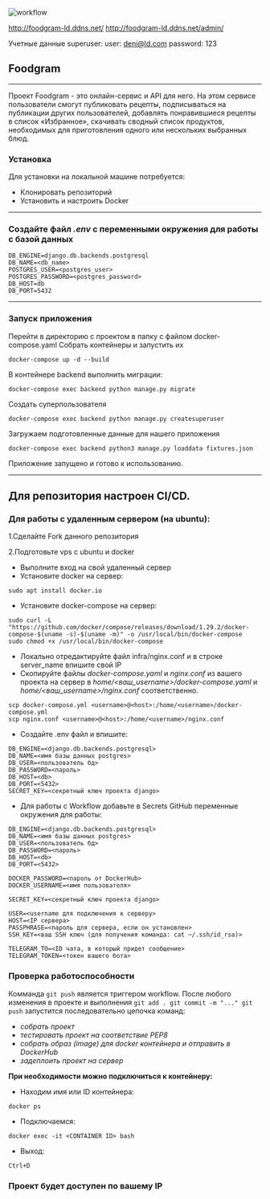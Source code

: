 ![workflow](https://github.com/sniki-ld/foodgram-project-react/actions/workflows/foodgram_workflow.yml/badge.svg)

http://foodgram-ld.ddns.net/
http://foodgram-ld.ddns.net/admin/

Учетные данные superuser:
user: deni@ld.com password: 123
## Foodgram
___
Проект Foodgram - это онлайн-сервис и API для него. 
На этом сервисе пользователи смогут публиковать рецепты, подписываться на публикации других пользователей, добавлять понравившиеся рецепты в список «Избранное», скачивать сводный список продуктов, необходимых для приготовления одного или нескольких выбранных блюд.

### Установка
Для установки на локальной машине потребуется:

- Клонировать репозиторий
- Установить и настроить Docker
---
### Создайте файл _.env_ с переменными окружения для работы с базой данных

```
DB_ENGINE=django.db.backends.postgresql
DB_NAME=<db_name>
POSTGRES_USER=<postgres_user>
POSTGRES_PASSWORD=<postgres_password>
DB_HOST=db
DB_PORT=5432
```
---
### Запуск приложения
Перейти в директорию с проектом в папку с файлом docker-compose.yaml
Собрать контейнеры и запустить их
```
docker-compose up -d --build
```
В контейнере backend выполнить миграции:
```
docker-compose exec backend python manage.py migrate
```
Создать суперпользователя
```
docker-compose exec backend python manage.py createsuperuser
```
Загружаем подготовленные данные для нашего приложения
```
docker-compose exec backend python3 manage.py loaddata fixtures.json
```
Приложение запущено и готово к использованию.

___
## Для репозитория настроен CI/CD.

### Для работы с удаленным сервером (на ubuntu):

1.Сделайте Fork данного репозитория

2.Подготовьте vps с ubuntu и docker

- Выполните вход на свой удаленный сервер
- Установите docker на сервер:
```
sudo apt install docker.io 
```
- Установите docker-compose на сервер:
```
sudo curl -L "https://github.com/docker/compose/releases/download/1.29.2/docker-compose-$(uname -s)-$(uname -m)" -o /usr/local/bin/docker-compose
sudo chmod +x /usr/local/bin/docker-compose
```
- Локально отредактируйте файл infra/nginx.conf и в строке server_name впишите свой IP
- Скопируйте файлы _docker-compose.yaml_ и _nginx.conf_ из вашего проекта на сервер в _home/<ваш_username>/docker-compose.yaml_ и _home/<ваш_username>/nginx.conf_ соответственно.
```
scp docker-compose.yml <username>@<host>:/home/<username>/docker-compose.yml
scp nginx.conf <username>@<host>:/home/<username>/nginx.conf
```
- Cоздайте .env файл и впишите:
```
DB_ENGINE=<django.db.backends.postgresql>
DB_NAME=<имя базы данных postgres>
DB_USER=<пользователь бд>
DB_PASSWORD=<пароль>
DB_HOST=<db>
DB_PORT=<5432>
SECRET_KEY=<секретный ключ проекта django>
```
- Для работы с Workflow добавьте в Secrets GitHub переменные окружения для работы:
```
DB_ENGINE=<django.db.backends.postgresql>
DB_NAME=<имя базы данных postgres>
DB_USER=<пользователь бд>
DB_PASSWORD=<пароль>
DB_HOST=<db>
DB_PORT=<5432>

DOCKER_PASSWORD=<пароль от DockerHub>
DOCKER_USERNAME=<имя пользователя>

SECRET_KEY=<секретный ключ проекта django>

USER=<username для подключения к серверу>
HOST=<IP сервера>
PASSPHRASE=<пароль для сервера, если он установлен>
SSH_KEY=<ваш SSH ключ (для получения команда: cat ~/.ssh/id_rsa)>

TELEGRAM_TO=<ID чата, в который придет сообщение>
TELEGRAM_TOKEN=<токен вашего бота>
```
### Проверка работоспособности
Комманда `git push` является триггером workflow. 
После любого изменения в проекте и выполнения `git add . git commit -m "..." git push`
запустится последовательно цепочка команд:
- _собрать проект_
- _тестировать проект на соответствие PEP8_
- _собрать образ (image) для docker контейнера и отправить в DockerHub_
- _задеплоить проект на сервер_

**При необходимости можно подключиться к контейнеру:**
- Находим имя или ID контейнера:
```
docker ps
```
- Подключаемся:
```
docker exec -it <CONTAINER ID> bash
```
- Выход:
```
Ctrl+D
```
### Проект будет доступен по вашему IP



